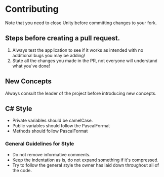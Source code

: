 # Contributing
Note that you need to close Unity before committing changes to your fork.

## Steps before creating a pull request.
1. Always test the application to see if it works as intended with no additional bugs you may be adding!
2. State all the changes you made in the PR, not everyone will understand what you've done!

## New Concepts
Always consult the leader of the project before introducing new concepts.

## C# Style
- Private variables should be camelCase.
- Public variables should follow the PascalFormat
- Methods should follow PascalFormat

### General Guidelines for Style
- Do not remove informative comments.
- Keep the indentation as is, do not expand something if it's compressed.
- Try to follow the general style the owner has laid down throughout all of the code.
